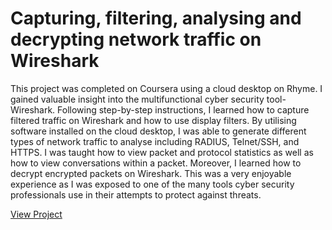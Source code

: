 <h1>Capturing, filtering, analysing and decrypting network traffic on Wireshark</h1>
This project was completed on Coursera using a cloud desktop on Rhyme. I gained valuable insight into the multifunctional cyber security tool- Wireshark. Following step-by-step instructions, I learned how to capture filtered traffic on Wireshark and how to use display filters. By utilising software installed on the cloud desktop, I was able to generate different types of network traffic to analyse including RADIUS, Telnet/SSH, and HTTPS. I was taught how to view packet and protocol statistics as well as how to view conversations within a packet. Moreover, I learned how to decrypt encrypted packets on Wireshark. This was a very enjoyable experience as I was exposed to one of the many tools cyber security professionals use in their attempts to protect against threats.





[View Project](https://github.com/mharuf/Capturing-and-analysing-network-traffic-with-Wireshark/blob/main/Analysing%20network%20traffic%20with%20Wireshark.pdf)
